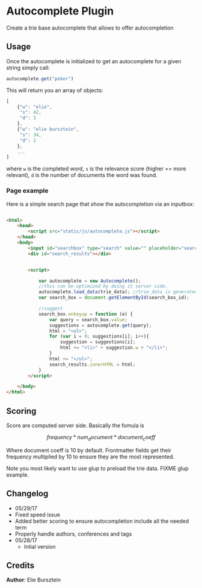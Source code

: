 # Autocomplete Plugin

Create a trie base autocomplete that allows to offer autocompletion

## Usage
Once the autocomplete is initialized to get an autocomplete for a given string simply call:

```javascript
autocomplete.get("poker")
```

This will return you an array of objects:

```javascript
[
    {"w": "elie",
     "s": 42,
     "d": 3
    },
    {"w": "elie bursztein",
     "s": 34,
     "d": 2
    },
    ...
]
```
where `w` is the completed word, `s` is the relevance score (higher == more relevant), `d` is the number of documents the word was found.

### Page example

Here is a simple search page that show the autocompletion via an inputbox:

```html

<html>
    <head>
        <script src="static/js/autocomplete.js"></script>
    </head>
    <body>
        <input id="searchbox" type="search" value="" placeholder="search" size="30">
        <div id="search_results"></div>


        <script>

            var autocomplete = new Autocomplete();
            //this can be optimized by doing it server side.
            autocomplete.load_data(trie_data); //trie_data is generated by sitefab
            var search_box = document.getElementById(search_box_id);

            //suggest
            search_box.onkeyup = function (e) {
                var query = search_box.value;
                suggestions = autocomplete.get(query);
                html = "<ul>";
                for (var i = 0; suggestions[i]; i++){
                    suggestion = suggestions[i];
                    html += "<li>" + suggestion.w + "</li>";
                }
                html += "</ul>";
                search_results.innerHTML = html;
            }
        </script>

    </body>
</html>

```

## Scoring

Score are computed server side. Basically the fomula is 

```math
frequency * num_document * document_coeff
```

Where document coeff is 10 by default. Frontmatter fields get their frequency multiplied by 10 to ensure they are the most represented.




Note you most likely want to use glup to preload the trie data.
FIXME glup example.

## Changelog
- 05/29/17
 - Fixed speed issue
 - Added better scoring to ensure autocompletion include all the needed term
 - Properly handle authors, conferences and tags
- 05/28/17
  - Intial version

## Credits

**Author**: Elie Bursztein
